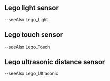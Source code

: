 ## Lego light sensor

--seeAlso Lego_Light

## Lego touch sensor

--seeAlso Lego_Touch

## Lego ultrasonic distance sensor

--seeAlso Lego_Ultrasonic
